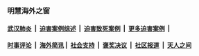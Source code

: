 
### 明慧海外之窗

####  [武汉肺炎](indexes/365.md?t=03110800) &nbsp;|&nbsp;  [迫害案例综述](indexes/328.md?t=03110800) &nbsp;|&nbsp; [迫害致死案例](indexes/277.md?t=03110800)  &nbsp;|&nbsp; [更多迫害案例](indexes/81.md?t=03110800)  &nbsp;|&nbsp; 
####  [时事评论](indexes/19.md?t=03110800) &nbsp;|&nbsp; [海外简讯](indexes/245.md?t=03110800)&nbsp;|&nbsp;  [社会支持](indexes/140.md?t=03110800) &nbsp;|&nbsp; [褒奖决议](indexes/282.md?t=03110800) &nbsp;|&nbsp; [社区报道](indexes/91.md?t=03110800)  &nbsp;|&nbsp; [天人之间](indexes/78.md?t=03110800) 

